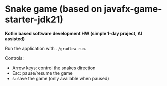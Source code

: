 # Snake game (based on javafx-game-starter-jdk21)

**Kotlin based software development HW (simple 1-day project, AI assisted)**

Run the application with `./gradlew run`.

Controls:

- Arrow keys: control the snakes direction
- Esc: pause/resume the game
- s: save the game (only available when paused)